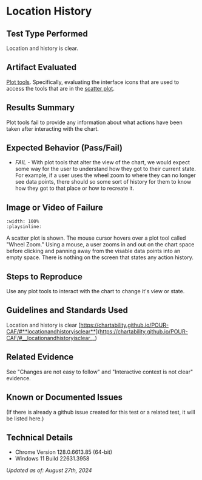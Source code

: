 # Location History

## Test Type Performed

Location and history is clear.

## Artifact Evaluated

[Plot tools](https://docs.bokeh.org/en/latest/docs/user_guide/interaction/tools.html#ug-interaction-tools). Specifically, evaluating the interface icons that are used to access the tools that are in the [scatter plot](https://quansight-labs.github.io/bokeh-a11y-audit/#_ts1723552414769).

## Results Summary

Plot tools fail to provide any information about what actions have been taken after interacting with the chart.

## Expected Behavior (Pass/Fail)

- _FAIL_ - With plot tools that alter the view of the chart, we would expect some way for the user to understand how they got to their current state. For example, if a user uses the wheel zoom to where they can no longer see data points, there should so some sort of history for them to know how they got to that place or how to recreate it.

## Image or Video of Failure

```{video} ./assets/plot-tools_complex-actions.mp4
:width: 100%
:playsinline:
```

A scatter plot is shown. The mouse cursor hovers over a plot tool called "Wheel Zoom." Using a mouse, a user zooms in and out on the chart space before clicking and panning away from the visable data points into an empty space. There is nothing on the screen that states any action history.

## Steps to Reproduce

Use any plot tools to interact with the chart to change it's view or state.

## Guidelines and Standards Used

Location and history is clear [https://chartability.github.io/POUR-CAF/#**locationandhistoryisclear**](https://chartability.github.io/POUR-CAF/#__locationandhistoryisclear__)

## Related Evidence

See "Changes are not easy to follow" and "Interactive context is not clear" evidence.

## Known or Documented Issues

(If there is already a github issue created for this test or a related test, it will be listed here.)

## Technical Details

- Chrome Version 128.0.6613.85 (64-bit)
- Windows 11 Build 22631.3958

_Updated as of: August 27th, 2024_

<!-- ## Notes
A seasoned SR (screen reader) user could have the knowledge to navigate and explore webpages and graphs with more nuance, whether through manual mode switching, certain key shortcuts, etc. These tests are done by a sighted user with the SR’s default options and performed as if a new or beginner user is interacting with these elements. We would expect that all users could be able to navigate smoothly, regardless of experience levels. -->
